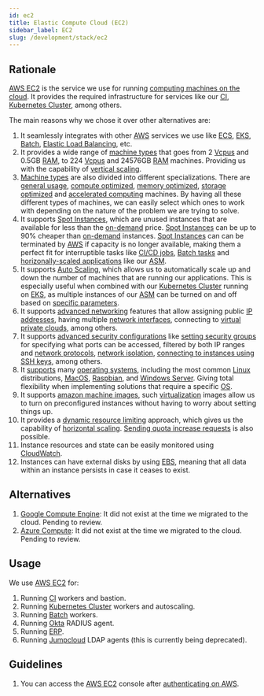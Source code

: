 ```yaml
---
id: ec2
title: Elastic Compute Cloud (EC2)
sidebar_label: EC2
slug: /development/stack/ec2
---
```


## Rationale

[AWS EC2](https://aws.amazon.com/ec2/)
is the service we use for running
[computing machines on the cloud](https://en.wikipedia.org/wiki/Cloud_computing).
It provides the required infrastructure
for services like
our
[CI](/development/stack/gitlab-ci),
[Kubernetes Cluster](/development/stack/kubernetes),
among others.

The main reasons why we chose it
over other alternatives are:

1. It seamlessly integrates with
other [AWS](https://aws.amazon.com/)
services we use like
[ECS](https://aws.amazon.com/ecs/),
[EKS](https://aws.amazon.com/eks/),
[Batch](https://aws.amazon.com/batch/),
[Elastic Load Balancing](https://aws.amazon.com/elasticloadbalancing/),
etc.
1. It provides a wide range of
[machine types](https://aws.amazon.com/ec2/instance-types/)
that goes from 2
[Vcpus](https://docs.aws.amazon.com/AWSEC2/latest/UserGuide/instance-optimize-cpu.html)
and 0.5GB
[RAM](https://en.wikipedia.org/wiki/Random-access_memory),
to 224
[Vcpus](https://docs.aws.amazon.com/AWSEC2/latest/UserGuide/instance-optimize-cpu.html)
and 24576GB
[RAM](https://en.wikipedia.org/wiki/Random-access_memory)
machines.
Providing us with the capability of
[vertical scaling](https://www.section.io/blog/scaling-horizontally-vs-vertically/).
1. [Machine types](https://aws.amazon.com/ec2/instance-types/)
are also divided into different specializations.
There are
[general usage](https://docs.aws.amazon.com/AWSEC2/latest/UserGuide/general-purpose-instances.html),
[compute optimized](https://docs.aws.amazon.com/AWSEC2/latest/UserGuide/compute-optimized-instances.html),
[memory optimized](https://docs.aws.amazon.com/AWSEC2/latest/UserGuide/compute-optimized-instances.html),
[storage optimized](https://docs.aws.amazon.com/AWSEC2/latest/UserGuide/compute-optimized-instances.html)
and
[accelerated computing](https://docs.aws.amazon.com/AWSEC2/latest/UserGuide/accelerated-computing-instances.html)
machines.
By having all these
different types of machines,
we can easily select
which ones to work with
depending on the nature
of the problem we are trying to solve.
1. It supports
[Spot Instances](https://aws.amazon.com/ec2/spot/),
which are unused instances
that are available for less than the
[on-demand](https://docs.aws.amazon.com/AWSEC2/latest/UserGuide/ec2-on-demand-instances.html)
price.
[Spot Instances](https://aws.amazon.com/ec2/spot/)
can be up to 90% cheaper
than
[on-demand](https://docs.aws.amazon.com/AWSEC2/latest/UserGuide/ec2-on-demand-instances.html)
instances.
[Spot Instances](https://aws.amazon.com/ec2/spot/)
can can be terminated by
[AWS](https://aws.amazon.com/)
if capacity is no longer available,
making them a perfect fit
for interruptible tasks
like
[CI/CD jobs](/development/stack/gitlab-ci),
[Batch tasks](https://aws.amazon.com/batch/)
and
[horizonally-scaled applications](https://gitlab.com/fluidattacks/product/-/blob/master/makes/applications/integrates/back/deploy/prod/k8s/deployment.yaml#L7)
like our
[ASM](https://fluidattacks.com/categories/asm/).
1. It supports
[Auto Scaling](https://docs.aws.amazon.com/autoscaling/ec2/userguide/what-is-amazon-ec2-auto-scaling.html),
which allows us to automatically scale up and down
the number of machines that are running our applications.
This is especially useful when combined with
our [Kubernetes Cluster](/development/stack/kubernetes)
running on
[EKS](https://aws.amazon.com/eks/),
as multiple instances of our
[ASM](https://fluidattacks.com/categories/asm/)
can be turned on and off
based on
[specific parameters](https://gitlab.com/fluidattacks/product/-/blob/master/makes/applications/integrates/back/deploy/prod/k8s/deployment.yaml#L7).
1. It supports
[advanced networking](https://docs.aws.amazon.com/AWSEC2/latest/UserGuide/ec2-networking.html)
features that allow assigning public
[IP addresses](https://en.wikipedia.org/wiki/IP_address),
having multiple
[network interfaces](https://en.wikipedia.org/wiki/Network_interface),
connecting to
[virtual private clouds](https://docs.aws.amazon.com/AWSEC2/latest/UserGuide/using-vpc.html),
among others.
1. It supports
[advanced security configurations](https://docs.aws.amazon.com/AWSEC2/latest/UserGuide/ec2-security.html)
like
[setting security groups](https://docs.aws.amazon.com/AWSEC2/latest/UserGuide/ec2-security-groups.html)
for specifying what ports can be accessed,
filtered by both IP ranges and
[network protocols](https://en.wikipedia.org/wiki/Lists_of_network_protocols),
[network isolation](https://docs.aws.amazon.com/AWSEC2/latest/UserGuide/infrastructure-security.html),
[connecting to instances using SSH keys](https://docs.aws.amazon.com/AWSEC2/latest/UserGuide/ec2-key-pairs.html),
among others.
1. It
[supports](https://docs.aws.amazon.com/systems-manager/latest/userguide/prereqs-operating-systems.html)
many [operating systems](https://en.wikipedia.org/wiki/Operating_system),
including
the most common
[Linux](https://en.wikipedia.org/wiki/Linux)
distributions,
[MacOS](https://en.wikipedia.org/wiki/MacOS),
[Raspbian](https://en.wikipedia.org/wiki/Raspberry_Pi_OS),
and
[Windows Server](https://en.wikipedia.org/wiki/Windows_Server).
Giving total flexibility when implementing solutions
that require a specific
[OS](https://en.wikipedia.org/wiki/Operating_system).
1. It supports
[amazon machine images](https://docs.aws.amazon.com/AWSEC2/latest/UserGuide/AMIs.html),
such [virtualization](https://en.wikipedia.org/wiki/Virtual_machine)
images allow us to turn on
preconfigured instances
without having to worry
about setting things up.
1. It provides a
[dynamic resource limiting](https://docs.aws.amazon.com/AWSEC2/latest/UserGuide/ec2-resource-limits.html)
approach,
which gives us the capability of
[horizontal scaling](https://www.section.io/blog/scaling-horizontally-vs-vertically/).
[Sending quota increase requests](https://docs.aws.amazon.com/AWSEC2/latest/UserGuide/ec2-resource-limits.html)
is also possible.
1. Instance resources and state
can be easily monitored using
[CloudWatch](https://aws.amazon.com/cloudwatch/).
1. Instances can have
external disks by using
[EBS](https://aws.amazon.com/ebs/),
meaning that all data within an instance
persists in case it ceases to exist.

## Alternatives

1. [Google Compute Engine](https://cloud.google.com/compute):
It did not exist at the time we migrated to the cloud.
Pending to review.
1. [Azure Compute](https://azure.microsoft.com/en-us/product-categories/compute/):
It did not exist at the time we migrated to the cloud.
Pending to review.

## Usage

We use [AWS EC2](https://aws.amazon.com/ec2/) for:

1. Running
[CI](/development/stack/gitlab-ci)
workers and bastion.
1. Running
[Kubernetes Cluster](/development/stack/kubernetes)
workers and autoscaling.
1. Running
[Batch](https://aws.amazon.com/batch/) workers.
1. Running
[Okta](/development/stack/okta) RADIUS agent.
1. Running
[ERP](https://en.wikipedia.org/wiki/Enterprise_resource_planning).
1. Running
[Jumpcloud](https://jumpcloud.com/)
LDAP agents (this is currently being deprecated).

## Guidelines

1. You can access the
[AWS EC2](https://aws.amazon.com/ec2/) console
after [authenticating on AWS](/development/stack/aws#guidelines).
